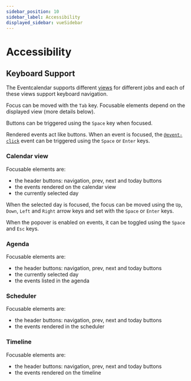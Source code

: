 ```yaml
---
sidebar_position: 10
sidebar_label: Accessibility
displayed_sidebar: vueSidebar
---
```


# Accessibility

## Keyboard Support

The Eventcalendar supports different [views](./api#opt-view) for different jobs and each of these views support keyboard navigation.

Focus can be moved with the `Tab` key. Focusable elements depend on the displayed view (more details below).

Buttons can be triggered using the `Space` key when focused.

Rendered events act like buttons. When an event is focused, the [`@event-click`](./api#event-onEventClick) event can be triggered using the `Space` or `Enter` keys.

### Calendar view

Focusable elements are:

* the header buttons: navigation, prev, next and today buttons
* the events rendered on the calendar view
* the currently selected day

When the selected day is focused, the focus can be moved using the `Up`, `Down`, `Left` and `Right` arrow keys and set with the `Space` or `Enter` keys.

When the popover is enabled on events, it can be toggled using the `Space` and `Esc` keys.

### Agenda

Focusable elements are:

* the header buttons: navigation, prev, next and today buttons
* the currently selected day
* the events listed in the agenda

### Scheduler

Focusable elements are:

* the header buttons: navigation, prev, next and today buttons
* the events rendered in the scheduler

### Timeline

Focusable elements are:

* the header buttons: navigation, prev, next and today buttons
* the events rendered on the timeline